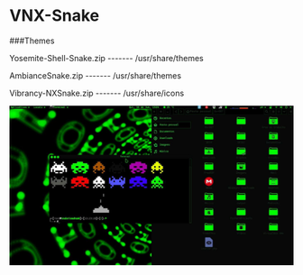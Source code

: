 # VNX-Snake

###Themes


Yosemite-Shell-Snake.zip ------- /usr/share/themes

AmbianceSnake.zip ------- /usr/share/themes

Vibrancy-NXSnake.zip ------- /usr/share/icons

![](https://github.com/0xr007/VNX-Snake/blob/master/13442111_134407436980336_1237928312_o.jpg)
